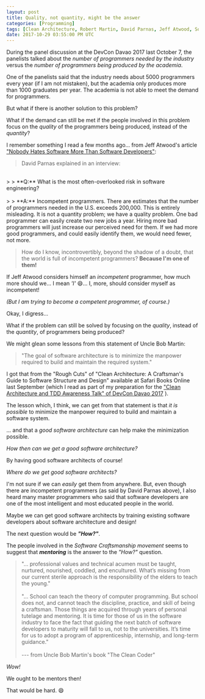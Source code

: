 ```yaml
---
layout: post
title: Quality, not quantity, might be the answer
categories: [Programming]
tags: [Clean Architecture, Robert Martin, David Parnas, Jeff Atwood, Software Craftsmanship]
date: 2017-10-29 03:55:00 PM UTC
---
```


<!-- October 29, 2017 11:55:00 PM Philippine Time -->

During the panel discussion at the DevCon Davao 2017 last October 7, the panelists talked about the _number of programmers needed by the industry_ versus the _number of programmers being produced by the academia_.

One of the panelists said that the industry needs about 5000 programmers every year (if I am not mistaken), but the academia only produces more than 1000 graduates per year. The academia is not able to meet the demand for programmers.

But what if there is another solution to this problem?

<!--more-->

What if the demand can still be met if the people involved in this problem focus on the _quality_ of the programmers being produced, instead of the _quantity_?

I remember something I read a few months ago... from Jeff Atwood's article ["Nobody Hates Software More Than Software Developers"](https://blog.codinghorror.com/nobody-hates-software-more-than-software-developers/):

> David Parnas explained in an interview:
<br />
> > **Q:** What is the most often-overlooked risk in software engineering?
<br /><br />
> > **A:** Incompetent programmers. There are estimates that the number of programmers needed in the U.S. exceeds 200,000. This is entirely misleading. It is not a quantity problem; we have a quality problem. One bad programmer can easily create two new jobs a year. Hiring more bad programmers will just increase our perceived need for them. If we had more good programmers, and could easily identify them, we would need fewer, not more.

> How do I know, incontrovertibly, beyond the shadow of a doubt, that the world is full of incompetent programmers? **Because I'm one of them!**

If Jeff Atwood considers himself an _incompetent_ programmer, how much more should we... I mean _'I'_ :smile:... I, more, should consider myself as incompetent!

_(But I am trying to become a competent programmer, of course.)_

Okay, I digress...



What if the problem can still be solved by focusing on the _quality_, instead of the _quantity_, of programmers being produced?


We might glean some lessons from this statement of Uncle Bob Martin:


> "The goal of software architecture is to minimize the manpower required to build and maintain the required system."

I got that from the "Rough Cuts" of "Clean Architecture: A Craftsman's Guide to Software Structure and Design" available at Safari Books Online last September (which I read as part of my preparation for the ["Clean Architecture and TDD Awareness Talk" of DevCon Davao 2017](/2017/10/08/clean-architecture-and-tdd-devcon-davao-2017) ).

The lesson which, I think, we can get from that statement is that _it is possible_ to minimize the manpower required to build and maintain a software system.

... and that a _good software architecture_ can help make the minimization possible.

_How then can we get a good software architecture?_

By having good software architects of course!

_Where do we get good software architects?_

I'm not sure if we can _easily_ get them from anywhere. But, even though there are incompetent programmers (as said by David Parnas above), I also heard many master programmers who said that software developers are one of the most intelligent and most educated people in the world.

Maybe we can get good software architects by training existing software developers about software architecture and design!

The next question would be **_"How?"_**.

The people involved in the _Software Craftsmanship movement_ seems to suggest that **_mentoring_** is the answer to the _"How?"_ question.

> "... professional values and technical acumen must be taught, nurtured, nourished, coddled, and encultured. What’s missing from our current sterile approach is the responsibility of the elders to teach the young."
<br /><br />
> "... School can teach the theory of computer programming. But school does not, and cannot teach the discipline, practice, and skill of being a craftsman. Those things are acquired through years of personal tutelage and mentoring. It is time for those of us in the software industry to face the fact that guiding the next batch of software developers to maturity will fall to us, not to the universities. It’s time for us to adopt a program of apprenticeship, internship, and long-term guidance."
<br /><br />
> --- from Uncle Bob Martin's book "The Clean Coder"


_Wow!_

We ought to be mentors then!

That would be hard. :smile:


<!--

Back to my question...

_"How are we going to train future programmers about architecture and design?"_



> " Even the best CS degree programs do not typically prepare the young graduate for what they will find in industry. This is not an indictment of the degree programs so much as it is the reality of nearly all disciplines. What you learn in school and what you find on the job are often very different things."
<br /><br />
> --- Uncle Bob Martin

I recently read that one from Uncle Bob's book "The Clean Coder".

But he also said this:

> "Not all CS graduates are disappointing --- far from it! However, I’ve noticed that those who aren’t have something in common: Nearly all of them **taught themselves to program** before they entered university and continued to teach themselves despite university."
<br /><br />
> --- Uncle Bob Martin

-->
